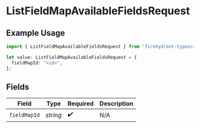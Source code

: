 # ListFieldMapAvailableFieldsRequest

## Example Usage

```typescript
import { ListFieldMapAvailableFieldsRequest } from "firehydrant-typescript-sdk/models/operations";

let value: ListFieldMapAvailableFieldsRequest = {
  fieldMapId: "<id>",
};
```

## Fields

| Field              | Type               | Required           | Description        |
| ------------------ | ------------------ | ------------------ | ------------------ |
| `fieldMapId`       | *string*           | :heavy_check_mark: | N/A                |